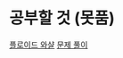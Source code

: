 # 공부할 것 (못품)
[플로이드 와샬](https://chanhuiseok.github.io/posts/algo-50/)
[문제 풀이](https://yabmoons.tistory.com/441)
